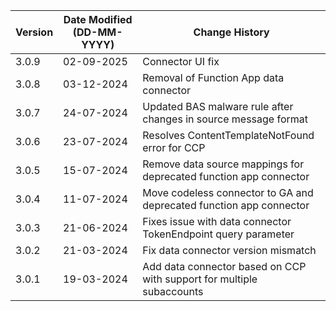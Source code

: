 | **Version** | **Date Modified (DD-MM-YYYY)** | **Change History**                                                  |
|-------------|--------------------------------|---------------------------------------------------------------------|
| 3.0.9       | 02-09-2025                     |Connector UI fix|
| 3.0.8       | 03-12-2024                     |Removal of Function App data connector|
| 3.0.7       | 24-07-2024                     |Updated BAS malware rule after changes in source message format|
| 3.0.6       | 23-07-2024                     |Resolves ContentTemplateNotFound error for CCP|
| 3.0.5       | 15-07-2024                     |Remove data source mappings for deprecated function app connector|
| 3.0.4       | 11-07-2024                     |Move codeless connector to GA and deprecated function app connector|
| 3.0.3       | 21-06-2024                     |Fixes issue with data connector TokenEndpoint query parameter|
| 3.0.2       | 21-03-2024                     |Fix data connector version mismatch|
| 3.0.1       | 19-03-2024                     |Add data connector based on CCP with support for multiple subaccounts|